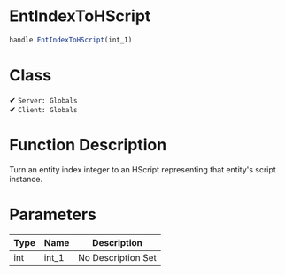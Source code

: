 # EntIndexToHScript
```js
handle EntIndexToHScript(int_1)
```
# Class
✔ `Server: Globals`  
✔ `Client: Globals`  

# Function Description
Turn an entity index integer to an HScript representing that entity's script instance.
# Parameters
Type|Name|Description
--|--|--
int|int_1|No Description Set

